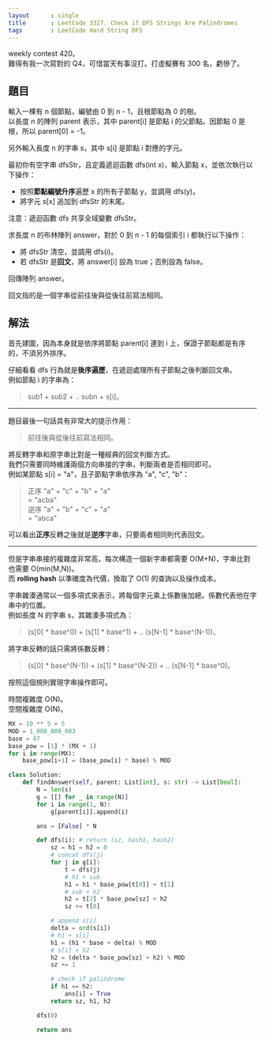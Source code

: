 ```yaml
---
layout      : single
title       : LeetCode 3327. Check if DFS Strings Are Palindromes
tags        : LeetCode Hard String DFS
---
```

weekly contest 420。  
難得有我一次寫對的 Q4，可惜當天有事沒打。打虛擬賽有 300 名，虧慘了。  

## 題目

輸入一棵有 n 個節點，編號由 0 到 n - 1，且根節點為 0 的樹。  
以長度 n 的陣列 parent 表示，其中 parent[i] 是節點 i 的父節點。因節點 0 是根，所以 parent[0] = -1。  

另外輸入長度 n 的字串 s，其中 s[i] 是節點 i 對應的字元。  

最初你有空字串 dfsStr，且定義遞迴函數 dfs(int x)，輸入節點 x，並依次執行以下操作：  

- 按照**節點編號升序**遍歷 x 的所有子節點 y，並調用 dfs(y)。  
- 將字元 s[x] 追加到 dfsStr 的末尾。  

注意：遞迴函數 dfs 共享全域變數 dfsStr。  

求長度 n 的布林陣列 answer，對於 0 到 n - 1 的每個索引 i 都執行以下操作：  

- 將 dfsStr 清空，並調用 dfs(i)。  
- 若 dfsStr 是**回文**，將 answer[i] 設為 true；否則設為 false。  

回傳陣列 answer。  

回文指的是一個字串從前往後與從後往前寫法相同。  

## 解法

首先建圖，因為本身就是依序將節點 parent[i] 連到 i 上，保證子節點都是有序的，不須另外排序。  

仔細看看 dfs 行為就是**後序遍歷**，在遞迴處理所有子節點之後判斷回文串。  
例如節點 i 的字串為：  
> sub1 + sub2 + .. subn + s[i]。  

---

題目最後一句話具有非常大的提示作用：  
> 前往後與從後往前寫法相同。  

將反轉字串和原字串比對是一種經典的回文判斷方式。  
我們只需要同時維護兩個方向串接的字串，判斷兩者是否相同即可。  
例如某節點 s[i] = "a"，且子節點字串依序為 "a", "c", "b"：  
> 正序 "a" + "c" + "b" + "a"  
> = "acba"  
> 逆序 "a" + "b" + "c" + "a"  
> = "abca"  

可以看出**正序**反轉之後就是**逆序**字串，只要兩者相同則代表回文。  

---

但是字串串接的複雜度非常高，每次構造一個新字串都需要 O(M+N)，字串比對也需要 O(min(M,N))。  
而 **rolling hash** 以準確度為代價，換取了 O(1) 的查詢以及操作成本。  

字串雜湊通常以一個多項式來表示，將每個字元乘上係數後加總。係數代表他在字串中的位置。  
例如長度 N 的字串 s，其雜湊多項式為：  
> (s[0] \* base^0) + (s[1] \* base^1) + .. (s[N-1] \* base^(N-1))。  

將字串反轉的話只需將係數反轉：  
> (s[0] \* base^(N-1)) + (s[1] \* base^(N-2)) + .. (s[N-1] \* base^0)。  

按照這個規則實現字串操作即可。  

時間複雜度 O(N)。  
空間複雜度 O(N)。  

```python
MX = 10 ** 5 + 5
MOD = 1_000_000_003
base = 87
base_pow = [1] * (MX + 1)
for i in range(MX):
    base_pow[i+1] = (base_pow[i] * base) % MOD

class Solution:
    def findAnswer(self, parent: List[int], s: str) -> List[bool]:
        N = len(s)
        g = [[] for _ in range(N)]
        for i in range(1, N):
            g[parent[i]].append(i)

        ans = [False] * N

        def dfs(i): # return (sz, hash1, hash2)
            sz = h1 = h2 = 0
            # concat dfs(j)
            for j in g[i]:
                t = dfs(j)
                # h1 + sub
                h1 = h1 * base_pow[t[0]] + t[1]
                # sub + h2
                h2 = t[2] * base_pow[sz] + h2
                sz += t[0]

            # append s[i]
            delta = ord(s[i])
            # h1 + s[i]
            h1 = (h1 * base + delta) % MOD
            # s[i] + h2
            h2 = (delta * base_pow[sz] + h2) % MOD
            sz += 1

            # check if palindrome
            if h1 == h2:
                ans[i] = True
            return sz, h1, h2

        dfs(0)

        return ans
```
